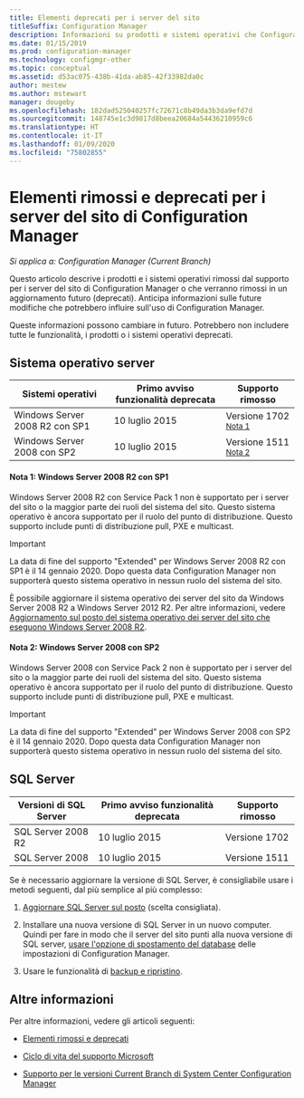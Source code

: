 ```yaml
---
title: Elementi deprecati per i server del sito
titleSuffix: Configuration Manager
description: Informazioni su prodotti e sistemi operativi che Configuration Manager non supporta più per i server del sito.
ms.date: 01/15/2019
ms.prod: configuration-manager
ms.technology: configmgr-other
ms.topic: conceptual
ms.assetid: d53ac075-438b-41da-ab85-42f33982da0c
author: mestew
ms.author: mstewart
manager: dougeby
ms.openlocfilehash: 182dad525040257fc72671c8b49da3b3da9efd7d
ms.sourcegitcommit: 148745e1c3d9817d8beea20684a54436210959c6
ms.translationtype: HT
ms.contentlocale: it-IT
ms.lasthandoff: 01/09/2020
ms.locfileid: "75802855"
---
```

# <a name="removed-and-deprecated-for-configuration-manager-site-servers"></a>Elementi rimossi e deprecati per i server del sito di Configuration Manager

*Si applica a: Configuration Manager (Current Branch)*

Questo articolo descrive i prodotti e i sistemi operativi rimossi dal supporto per i server del sito di Configuration Manager o che verranno rimossi in un aggiornamento futuro (deprecati). Anticipa informazioni sulle future modifiche che potrebbero influire sull'uso di Configuration Manager.  

Queste informazioni possono cambiare in futuro. Potrebbero non includere tutte le funzionalità, i prodotti o i sistemi operativi deprecati.  



## <a name="server-os"></a>Sistema operativo server  

|**Sistemi operativi**|**Primo avviso funzionalità deprecata**|**Supporto rimosso** |  
|-|-|-| 
|Windows Server 2008 R2 con SP1|10 luglio 2015| Versione 1702 <sup>[Nota 1](#bkmk_note1)</sup>| 
|Windows Server 2008 con SP2|10 luglio 2015|Versione 1511 <sup>[Nota 2](#bkmk_note2)</sup>|  

#### <a name="bkmk_note1"></a> Nota 1: Windows Server 2008 R2 con SP1
Windows Server 2008 R2 con Service Pack 1 non è supportato per i server del sito o la maggior parte dei ruoli del sistema del sito. Questo sistema operativo è ancora supportato per il ruolo del punto di distribuzione. Questo supporto include punti di distribuzione pull, PXE e multicast. 

> [!Important]  
> La data di fine del supporto "Extended" per Windows Server 2008 R2 con SP1 è il 14 gennaio 2020. Dopo questa data Configuration Manager non supporterà questo sistema operativo in nessun ruolo del sistema del sito. 

È possibile aggiornare il sistema operativo dei server del sito da Windows Server 2008 R2 a Windows Server 2012 R2. Per altre informazioni, vedere [Aggiornamento sul posto del sistema operativo dei server del sito che eseguono Windows Server 2008 R2](/sccm/core/servers/manage/upgrade-on-premises-infrastructure#BKMK_SupConfigUpgradeSiteSrv).  


#### <a name="bkmk_note2"></a> Nota 2: Windows Server 2008 con SP2
Windows Server 2008 con Service Pack 2 non è supportato per i server del sito o la maggior parte dei ruoli del sistema del sito. Questo sistema operativo è ancora supportato per il ruolo del punto di distribuzione. Questo supporto include punti di distribuzione pull, PXE e multicast. 

> [!Important]  
> La data di fine del supporto "Extended" per Windows Server 2008 con SP2 è il 14 gennaio 2020. Dopo questa data Configuration Manager non supporterà questo sistema operativo in nessun ruolo del sistema del sito.  



## <a name="sql-server"></a>SQL Server   

|**Versioni di SQL Server**|**Primo avviso funzionalità deprecata**|**Supporto rimosso**|   
|-|-|-| 
|SQL Server 2008 R2|10 luglio 2015|Versione 1702| 
|SQL Server 2008|10 luglio 2015|Versione 1511|  


Se è necessario aggiornare la versione di SQL Server, è consigliabile usare i metodi seguenti, dal più semplice al più complesso:

1. [Aggiornare SQL Server sul posto](/sccm/core/servers/manage/upgrade-on-premises-infrastructure#BKMK_SupConfigUpgradeDBSrv) (scelta consigliata).  

2. Installare una nuova versione di SQL Server in un nuovo computer. Quindi per fare in modo che il server del sito punti alla nuova versione di SQL server, [usare l'opzione di spostamento del database](/sccm/core/servers/manage/modify-your-infrastructure#bkmk_dbconfig) delle impostazioni di Configuration Manager.  

3. Usare le funzionalità di [backup e ripristino](/sccm/protect/understand/backup-and-recovery).  



## <a name="more-information"></a>Altre informazioni

Per altre informazioni, vedere gli articoli seguenti: 

- [Elementi rimossi e deprecati](/sccm/core/plan-design/changes/deprecated/removed-and-deprecated)  

- [Ciclo di vita del supporto Microsoft](https://support.microsoft.com/lifecycle)  

- [Supporto per le versioni Current Branch di System Center Configuration Manager](/sccm/core/servers/manage/current-branch-versions-supported)  

